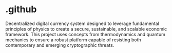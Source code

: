 # .github
Decentralized digital currency system designed to leverage fundamental principles of physics to create a secure, sustainable, and scalable economic framework. This project uses concepts from thermodynamics and quantum mechanics to ensure a robust platform capable of resisting both contemporary and emerging cryptographic threats.
